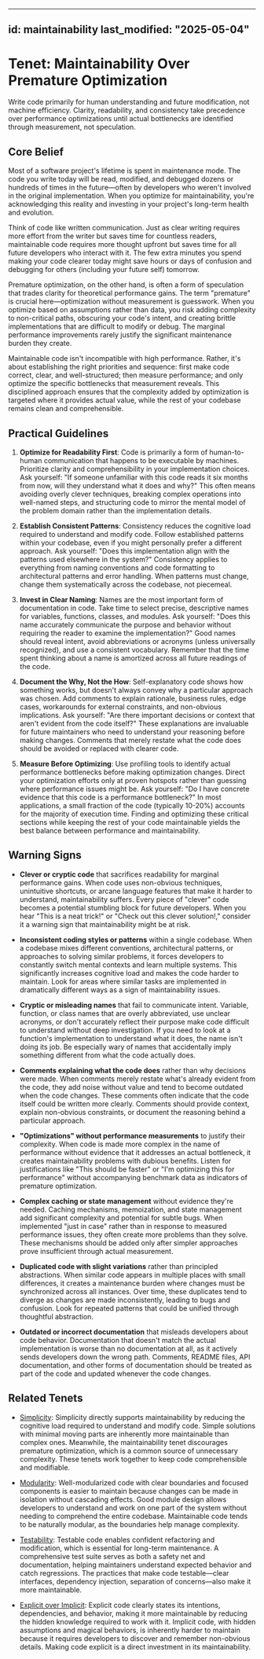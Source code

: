 ______________________________________________________________________

## id: maintainability last_modified: "2025-05-04"

# Tenet: Maintainability Over Premature Optimization

Write code primarily for human understanding and future modification, not machine
efficiency. Clarity, readability, and consistency take precedence over performance
optimizations until actual bottlenecks are identified through measurement, not
speculation.

## Core Belief

Most of a software project's lifetime is spent in maintenance mode. The code you write
today will be read, modified, and debugged dozens or hundreds of times in the
future—often by developers who weren't involved in the original implementation. When you
optimize for maintainability, you're acknowledging this reality and investing in your
project's long-term health and evolution.

Think of code like written communication. Just as clear writing requires more effort
from the writer but saves time for countless readers, maintainable code requires more
thought upfront but saves time for all future developers who interact with it. The few
extra minutes you spend making your code clearer today might save hours or days of
confusion and debugging for others (including your future self) tomorrow.

Premature optimization, on the other hand, is often a form of speculation that trades
clarity for theoretical performance gains. The term "premature" is crucial
here—optimization without measurement is guesswork. When you optimize based on
assumptions rather than data, you risk adding complexity to non-critical paths,
obscuring your code's intent, and creating brittle implementations that are difficult to
modify or debug. The marginal performance improvements rarely justify the significant
maintenance burden they create.

Maintainable code isn't incompatible with high performance. Rather, it's about
establishing the right priorities and sequence: first make code correct, clear, and
well-structured; then measure performance; and only optimize the specific bottlenecks
that measurement reveals. This disciplined approach ensures that the complexity added by
optimization is targeted where it provides actual value, while the rest of your codebase
remains clean and comprehensible.

## Practical Guidelines

1. **Optimize for Readability First**: Code is primarily a form of human-to-human
   communication that happens to be executable by machines. Prioritize clarity and
   comprehensibility in your implementation choices. Ask yourself: "If someone
   unfamiliar with this code reads it six months from now, will they understand what it
   does and why?" This often means avoiding overly clever techniques, breaking complex
   operations into well-named steps, and structuring code to mirror the mental model of
   the problem domain rather than the implementation details.

1. **Establish Consistent Patterns**: Consistency reduces the cognitive load required to
   understand and modify code. Follow established patterns within your codebase, even if
   you might personally prefer a different approach. Ask yourself: "Does this
   implementation align with the patterns used elsewhere in the system?" Consistency
   applies to everything from naming conventions and code formatting to architectural
   patterns and error handling. When patterns must change, change them systematically
   across the codebase, not piecemeal.

1. **Invest in Clear Naming**: Names are the most important form of documentation in
   code. Take time to select precise, descriptive names for variables, functions,
   classes, and modules. Ask yourself: "Does this name accurately communicate the
   purpose and behavior without requiring the reader to examine the implementation?"
   Good names should reveal intent, avoid abbreviations or acronyms (unless universally
   recognized), and use a consistent vocabulary. Remember that the time spent thinking
   about a name is amortized across all future readings of the code.

1. **Document the Why, Not the How**: Self-explanatory code shows how something works,
   but doesn't always convey why a particular approach was chosen. Add comments to
   explain rationale, business rules, edge cases, workarounds for external constraints,
   and non-obvious implications. Ask yourself: "Are there important decisions or context
   that aren't evident from the code itself?" These explanations are invaluable for
   future maintainers who need to understand your reasoning before making changes.
   Comments that merely restate what the code does should be avoided or replaced with
   clearer code.

1. **Measure Before Optimizing**: Use profiling tools to identify actual performance
   bottlenecks before making optimization changes. Direct your optimization efforts only
   at proven hotspots rather than guessing where performance issues might be. Ask
   yourself: "Do I have concrete evidence that this code is a performance bottleneck?"
   In most applications, a small fraction of the code (typically 10-20%) accounts for
   the majority of execution time. Finding and optimizing these critical sections while
   keeping the rest of your code maintainable yields the best balance between
   performance and maintainability.

## Warning Signs

- **Clever or cryptic code** that sacrifices readability for marginal performance gains.
  When code uses non-obvious techniques, unintuitive shortcuts, or arcane language
  features that make it harder to understand, maintainability suffers. Every piece of
  "clever" code becomes a potential stumbling block for future developers. When you hear
  "This is a neat trick!" or "Check out this clever solution!," consider it a warning
  sign that maintainability might be at risk.

- **Inconsistent coding styles or patterns** within a single codebase. When a codebase
  mixes different conventions, architectural patterns, or approaches to solving similar
  problems, it forces developers to constantly switch mental contexts and learn multiple
  systems. This significantly increases cognitive load and makes the code harder to
  maintain. Look for areas where similar tasks are implemented in dramatically different
  ways as a sign of maintainability issues.

- **Cryptic or misleading names** that fail to communicate intent. Variable, function,
  or class names that are overly abbreviated, use unclear acronyms, or don't accurately
  reflect their purpose make code difficult to understand without deep investigation. If
  you need to look at a function's implementation to understand what it does, the name
  isn't doing its job. Be especially wary of names that accidentally imply something
  different from what the code actually does.

- **Comments explaining what the code does** rather than why decisions were made. When
  comments merely restate what's already evident from the code, they add noise without
  value and tend to become outdated when the code changes. These comments often indicate
  that the code itself could be written more clearly. Comments should provide context,
  explain non-obvious constraints, or document the reasoning behind a particular
  approach.

- **"Optimizations" without performance measurements** to justify their complexity. When
  code is made more complex in the name of performance without evidence that it
  addresses an actual bottleneck, it creates maintainability problems with dubious
  benefits. Listen for justifications like "This should be faster" or "I'm optimizing
  this for performance" without accompanying benchmark data as indicators of premature
  optimization.

- **Complex caching or state management** without evidence they're needed. Caching
  mechanisms, memoization, and state management add significant complexity and potential
  for subtle bugs. When implemented "just in case" rather than in response to measured
  performance issues, they often create more problems than they solve. These mechanisms
  should be added only after simpler approaches prove insufficient through actual
  measurement.

- **Duplicated code with slight variations** rather than principled abstractions. When
  similar code appears in multiple places with small differences, it creates a
  maintenance burden where changes must be synchronized across all instances. Over time,
  these duplicates tend to diverge as changes are made inconsistently, leading to bugs
  and confusion. Look for repeated patterns that could be unified through thoughtful
  abstraction.

- **Outdated or incorrect documentation** that misleads developers about code behavior.
  Documentation that doesn't match the actual implementation is worse than no
  documentation at all, as it actively sends developers down the wrong path. Comments,
  README files, API documentation, and other forms of documentation should be treated as
  part of the code and updated whenever the code changes.

## Related Tenets

- [Simplicity](simplicity.md): Simplicity directly supports maintainability by reducing
  the cognitive load required to understand and modify code. Simple solutions with
  minimal moving parts are inherently more maintainable than complex ones. Meanwhile,
  the maintainability tenet discourages premature optimization, which is a common source
  of unnecessary complexity. These tenets work together to keep code comprehensible and
  modifiable.

- [Modularity](modularity.md): Well-modularized code with clear boundaries and focused
  components is easier to maintain because changes can be made in isolation without
  cascading effects. Good module design allows developers to understand and work on one
  part of the system without needing to comprehend the entire codebase. Maintainable
  code tends to be naturally modular, as the boundaries help manage complexity.

- [Testability](testability.md): Testable code enables confident refactoring and
  modification, which is essential for long-term maintenance. A comprehensive test suite
  serves as both a safety net and documentation, helping maintainers understand expected
  behavior and catch regressions. The practices that make code testable—clear
  interfaces, dependency injection, separation of concerns—also make it more
  maintainable.

- [Explicit over Implicit](explicit-over-implicit.md): Explicit code clearly states its
  intentions, dependencies, and behavior, making it more maintainable by reducing the
  hidden knowledge required to work with it. Implicit code, with hidden assumptions and
  magical behaviors, is inherently harder to maintain because it requires developers to
  discover and remember non-obvious details. Making code explicit is a direct investment
  in its maintainability.
